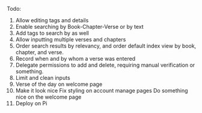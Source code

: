 Todo:
1. Allow editing tags and details
2. Enable searching by Book-Chapter-Verse or by text
3. Add tags to search by as well
4. Allow inputting multiple verses and chapters
5. Order search results by relevancy, and order default index view by book, chapter, and verse.
6. Record when and by whom a verse was entered
7. Delegate permissions to add and delete, requiring manual verification or something.
8. Limit and clean inputs
9. Verse of the day on welcome page
10. Make it look nice
    Fix styling on account manage pages
    Do something nice on the welcome page
11. Deploy on Pi
